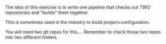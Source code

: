 
The idea of this exercise is to write one pipeline that
checks out *TWO* repositories and "builds" them together.

This is sometimes used in the industry to build project+configuration.

You will need two git repos for this....
Remember to check those two repos into two different folders.
